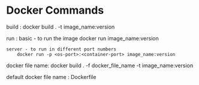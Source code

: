 Docker Commands
===============

build : docker build . -t image_name:version

run :
    basic - to run the image
        docker run image_name:version

    server - to run in different port numbers
        docker run -p <os-port>:<container-port> image_name:version


docker file name: docker build . -f docker_file_name -t image_name:version

default docker file name : Dockerfile
